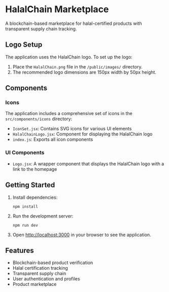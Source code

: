 # HalalChain Marketplace

A blockchain-based marketplace for halal-certified products with transparent supply chain tracking.

## Logo Setup

The application uses the HalalChain logo. To set up the logo:

1. Place the `HalalChain.png` file in the `/public/images/` directory.
2. The recommended logo dimensions are 150px width by 50px height.

## Components

### Icons

The application includes a comprehensive set of icons in the `src/components/icons` directory:

- `IconSet.jsx`: Contains SVG icons for various UI elements
- `HalalChainLogo.jsx`: Component for displaying the HalalChain logo
- `index.js`: Exports all icon components

### UI Components

- `Logo.jsx`: A wrapper component that displays the HalalChain logo with a link to the homepage

## Getting Started

1. Install dependencies:
   ```
   npm install
   ```

2. Run the development server:
   ```
   npm run dev
   ```

3. Open [http://localhost:3000](http://localhost:3000) in your browser to see the application.

## Features

- Blockchain-based product verification
- Halal certification tracking
- Transparent supply chain
- User authentication and profiles
- Product marketplace